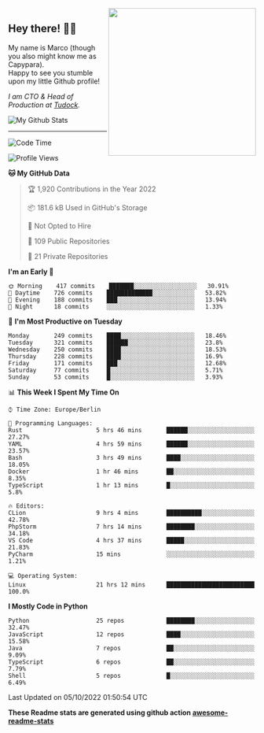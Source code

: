 <img src="https://capypara.de/para_logo.png?a=13" align="right" width="300">

## Hey there! 👋🙃
My name is Marco (though you also might know me as Capypara).  
Happy to see you stumble upon my little Github profile!

*I am CTO & Head of Production at <a href="http://tudock.de">Tudock</a>.*


![My Github Stats](https://github-readme-stats.vercel.app/api?username=theCapypara&show_icons=true&title_color=8ea106&text_color=ffffff&icon_color=8ea106&bg_color=2F343F&hide_border=1)

---
<!--START_SECTION:waka-->
![Code Time](http://img.shields.io/badge/Code%20Time-1%2C836%20hrs%2021%20mins-blue)

![Profile Views](http://img.shields.io/badge/Profile%20Views-0-blue)

**🐱 My GitHub Data** 

> 🏆 1,920 Contributions in the Year 2022
 > 
> 📦 181.6 kB Used in GitHub's Storage 
 > 
> 🚫 Not Opted to Hire
 > 
> 📜 109 Public Repositories 
 > 
> 🔑 21 Private Repositories  
 > 
**I'm an Early 🐤** 

```text
🌞 Morning    417 commits    ███████░░░░░░░░░░░░░░░░░░   30.91% 
🌆 Daytime    726 commits    █████████████░░░░░░░░░░░░   53.82% 
🌃 Evening    188 commits    ███░░░░░░░░░░░░░░░░░░░░░░   13.94% 
🌙 Night      18 commits     ░░░░░░░░░░░░░░░░░░░░░░░░░   1.33%

```
📅 **I'm Most Productive on Tuesday** 

```text
Monday       249 commits    ████░░░░░░░░░░░░░░░░░░░░░   18.46% 
Tuesday      321 commits    ██████░░░░░░░░░░░░░░░░░░░   23.8% 
Wednesday    250 commits    ████░░░░░░░░░░░░░░░░░░░░░   18.53% 
Thursday     228 commits    ████░░░░░░░░░░░░░░░░░░░░░   16.9% 
Friday       171 commits    ███░░░░░░░░░░░░░░░░░░░░░░   12.68% 
Saturday     77 commits     █░░░░░░░░░░░░░░░░░░░░░░░░   5.71% 
Sunday       53 commits     █░░░░░░░░░░░░░░░░░░░░░░░░   3.93%

```


📊 **This Week I Spent My Time On** 

```text
⌚︎ Time Zone: Europe/Berlin

💬 Programming Languages: 
Rust                     5 hrs 46 mins       ██████░░░░░░░░░░░░░░░░░░░   27.27% 
YAML                     4 hrs 59 mins       ██████░░░░░░░░░░░░░░░░░░░   23.57% 
Bash                     3 hrs 49 mins       ████░░░░░░░░░░░░░░░░░░░░░   18.05% 
Docker                   1 hr 46 mins        ██░░░░░░░░░░░░░░░░░░░░░░░   8.35% 
TypeScript               1 hr 13 mins        █░░░░░░░░░░░░░░░░░░░░░░░░   5.8%

🔥 Editors: 
CLion                    9 hrs 4 mins        ██████████░░░░░░░░░░░░░░░   42.78% 
PhpStorm                 7 hrs 14 mins       ████████░░░░░░░░░░░░░░░░░   34.18% 
VS Code                  4 hrs 37 mins       █████░░░░░░░░░░░░░░░░░░░░   21.83% 
PyCharm                  15 mins             ░░░░░░░░░░░░░░░░░░░░░░░░░   1.21%

💻 Operating System: 
Linux                    21 hrs 12 mins      █████████████████████████   100.0%

```

**I Mostly Code in Python** 

```text
Python                   25 repos            ████████░░░░░░░░░░░░░░░░░   32.47% 
JavaScript               12 repos            ████░░░░░░░░░░░░░░░░░░░░░   15.58% 
Java                     7 repos             ██░░░░░░░░░░░░░░░░░░░░░░░   9.09% 
TypeScript               6 repos             ██░░░░░░░░░░░░░░░░░░░░░░░   7.79% 
Shell                    5 repos             █░░░░░░░░░░░░░░░░░░░░░░░░   6.49%

```



 Last Updated on 05/10/2022 01:50:54 UTC
<!--END_SECTION:waka-->

**These Readme stats are generated using github action [awesome-readme-stats](https://github.com/anmol098/waka-readme-stats)**
